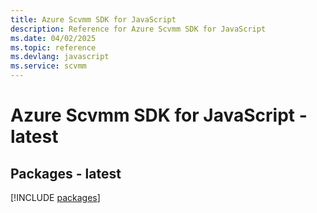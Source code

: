 ```yaml
---
title: Azure Scvmm SDK for JavaScript
description: Reference for Azure Scvmm SDK for JavaScript
ms.date: 04/02/2025
ms.topic: reference
ms.devlang: javascript
ms.service: scvmm
---
```

# Azure Scvmm SDK for JavaScript - latest
## Packages - latest
[!INCLUDE [packages](scvmm-index.md)]
